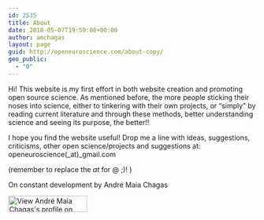 ```yaml
---
id: 2535
title: About
date: 2018-05-07T19:59:08+00:00
author: amchagas
layout: page
guid: http://openeuroscience.com/about-copy/
geo_public:
  - "0"
---
```

Hi! This website is my first effort in both website creation and promoting open source science. As mentioned before, the more people sticking their noses into science, either to tinkering with their own projects, or &#8220;simply&#8221; by reading current literature and through these methods, better understanding science and seeing its purpose, the better!!

I hope you find the website useful! Drop me a line with ideas, suggestions, criticisms, other open science/projects and suggestions at: openeuroscience(_at)_gmail.com

(remember to replace the _at_ for @ ;)! )

On constant development by André Maia Chagas

<img src="https://i0.wp.com/www.linkedin.com/img/webpromo/btn_myprofile_160x33.png?resize=160%2C33" alt="View André Maia Chagas's profile on LinkedIn" width="160" height="33" border="0" data-recalc-dims="1" />

&nbsp;